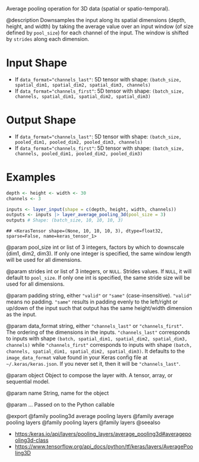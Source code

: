Average pooling operation for 3D data (spatial or spatio-temporal).

@description
Downsamples the input along its spatial dimensions (depth, height, and
width) by taking the average value over an input window (of size defined by
`pool_size`) for each channel of the input. The window is shifted by
`strides` along each dimension.

# Input Shape
- If `data_format="channels_last"`:
    5D tensor with shape:
    `(batch_size, spatial_dim1, spatial_dim2, spatial_dim3, channels)`
- If `data_format="channels_first"`:
    5D tensor with shape:
    `(batch_size, channels, spatial_dim1, spatial_dim2, spatial_dim3)`

# Output Shape
- If `data_format="channels_last"`:
    5D tensor with shape:
    `(batch_size, pooled_dim1, pooled_dim2, pooled_dim3, channels)`
- If `data_format="channels_first"`:
    5D tensor with shape:
    `(batch_size, channels, pooled_dim1, pooled_dim2, pooled_dim3)`

# Examples

```r
depth <- height <- width <- 30
channels <- 3

inputs <- layer_input(shape = c(depth, height, width, channels))
outputs <- inputs |> layer_average_pooling_3d(pool_size = 3)
outputs # Shape: (batch_size, 10, 10, 10, 3)
```

```
## <KerasTensor shape=(None, 10, 10, 10, 3), dtype=float32, sparse=False, name=keras_tensor_1>
```

@param pool_size
int or list of 3 integers, factors by which to downscale
(dim1, dim2, dim3). If only one integer is specified, the same
window length will be used for all dimensions.

@param strides
int or list of 3 integers, or `NULL`. Strides values. If `NULL`,
it will default to `pool_size`. If only one int is specified, the
same stride size will be used for all dimensions.

@param padding
string, either `"valid"` or `"same"` (case-insensitive).
`"valid"` means no padding. `"same"` results in padding evenly to
the left/right or up/down of the input such that output has the same
height/width dimension as the input.

@param data_format
string, either `"channels_last"` or `"channels_first"`.
The ordering of the dimensions in the inputs. `"channels_last"`
corresponds to inputs with shape
`(batch, spatial_dim1, spatial_dim2, spatial_dim3, channels)` while
`"channels_first"` corresponds to inputs with shape
`(batch, channels, spatial_dim1, spatial_dim2, spatial_dim3)`.
It defaults to the `image_data_format` value found in your Keras
config file at `~/.keras/keras.json`. If you never set it, then it
will be `"channels_last"`.

@param object
Object to compose the layer with. A tensor, array, or sequential model.

@param name
String, name for the object

@param ...
Passed on to the Python callable

@export
@family pooling3d average pooling layers
@family average pooling layers
@family pooling layers
@family layers
@seealso
+ <https:/keras.io/api/layers/pooling_layers/average_pooling3d#averagepooling3d-class>
+ <https://www.tensorflow.org/api_docs/python/tf/keras/layers/AveragePooling3D>

